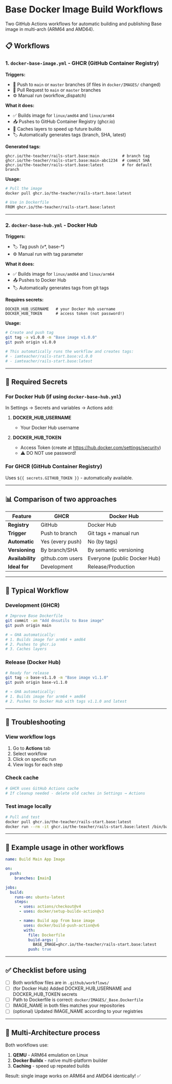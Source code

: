 # Base Docker Image Build Workflows

Two GitHub Actions workflows for automatic building and publishing Base image in multi-arch (ARM64 and AMD64).

## 📋 Workflows

### 1. `docker-base-image.yml` - GHCR (GitHub Container Registry)

**Triggers:**

- 🔄 Push to `main` or `master` branches (if files in `docker/IMAGES/` changed)
- 🔄 Pull Request to `main` or `master` branches
- ⚙️ Manual run (workflow_dispatch)

**What it does:**

- ✅ Builds image for `linux/amd64` and `linux/arm64`
- 📤 Pushes to GitHub Container Registry (ghcr.io)
- 💾 Caches layers to speed up future builds
- 🏷️ Automatically generates tags (branch, SHA, latest)

**Generated tags:**

```
ghcr.io/the-teacher/rails-start.base:main          # branch tag
ghcr.io/the-teacher/rails-start.base:main-abc1234  # commit SHA
ghcr.io/the-teacher/rails-start.base:latest        # for default branch
```

**Usage:**

```bash
# Pull the image
docker pull ghcr.io/the-teacher/rails-start.base:latest

# Use in Dockerfile
FROM ghcr.io/the-teacher/rails-start.base:latest
```

---

### 2. `docker-base-hub.yml` - Docker Hub

**Triggers:**

- 🏷️ Tag push (v*, base-*)
- ⚙️ Manual run with tag parameter

**What it does:**

- ✅ Builds image for `linux/amd64` and `linux/arm64`
- 📤 Pushes to Docker Hub
- 🏷️ Automatically generates tags from git tags

**Requires secrets:**

```
DOCKER_HUB_USERNAME   # your Docker Hub username
DOCKER_HUB_TOKEN      # access token (not password!)
```

**Usage:**

```bash
# Create and push tag
git tag -a v1.0.0 -m "Base image v1.0.0"
git push origin v1.0.0

# This automatically runs the workflow and creates tags:
# - iamteacher/rails-start.base:v1.0.0
# - iamteacher/rails-start.base:latest
```

---

## 🔐 Required Secrets

### For Docker Hub (if using `docker-base-hub.yml`)

In Settings → Secrets and variables → Actions add:

1. **DOCKER_HUB_USERNAME**

   - Your Docker Hub username

2. **DOCKER_HUB_TOKEN**
   - Access Token (create at https://hub.docker.com/settings/security)
   - ⚠️ DO NOT use password!

### For GHCR (GitHub Container Registry)

Uses `${{ secrets.GITHUB_TOKEN }}` - automatically available.

---

## 📊 Comparison of two approaches

| Feature          | GHCR             | Docker Hub                   |
| ---------------- | ---------------- | ---------------------------- |
| **Registry**     | GitHub           | Docker Hub                   |
| **Trigger**      | Push to branch   | Git tags + manual run        |
| **Automatic**    | Yes (every push) | No (by tags)                 |
| **Versioning**   | By branch/SHA    | By semantic versioning       |
| **Availability** | github.com users | Everyone (public Docker Hub) |
| **Ideal for**    | Development      | Release/Production           |

---

## 🚀 Typical Workflow

### Development (GHCR)

```bash
# Improve Base Dockerfile
git commit -am "Add dnsutils to Base image"
git push origin main

# → GHA automatically:
# 1. Builds image for arm64 + amd64
# 2. Pushes to ghcr.io
# 3. Caches layers
```

### Release (Docker Hub)

```bash
# Ready for release
git tag -a base-v1.1.0 -m "Base image v1.1.0"
git push origin base-v1.1.0

# → GHA automatically:
# 1. Builds image for arm64 + amd64
# 2. Pushes to Docker Hub with tags v1.1.0 and latest
```

---

## 🐛 Troubleshooting

### View workflow logs

1. Go to **Actions** tab
2. Select workflow
3. Click on specific run
4. View logs for each step

### Check cache

```bash
# GHCR uses GitHub Actions cache
# If cleanup needed - delete old caches in Settings → Actions
```

### Test image locally

```bash
# Pull and test
docker pull ghcr.io/the-teacher/rails-start.base:latest
docker run --rm -it ghcr.io/the-teacher/rails-start.base:latest /bin/bash
```

---

## 📝 Example usage in other workflows

```yaml
name: Build Main App Image

on:
  push:
    branches: [main]

jobs:
  build:
    runs-on: ubuntu-latest
    steps:
      - uses: actions/checkout@v4
      - uses: docker/setup-buildx-action@v3

      - name: Build app from base image
        uses: docker/build-push-action@v6
        with:
          file: Dockerfile
          build-args: |
            BASE_IMAGE=ghcr.io/the-teacher/rails-start.base:latest
          push: true
```

---

## ✅ Checklist before using

- [ ] Both workflow files are in `.github/workflows/`
- [ ] (for Docker Hub) Added DOCKER_HUB_USERNAME and DOCKER_HUB_TOKEN secrets
- [ ] Path to Dockerfile is correct: `docker/IMAGES/_Base.Dockerfile`
- [ ] IMAGE_NAME in both files matches your repositories
- [ ] (optional) Updated IMAGE_NAME according to your registries

---

## 🔄 Multi-Architecture process

Both workflows use:

1. **QEMU** - ARM64 emulation on Linux
2. **Docker Buildx** - native multi-platform builder
3. **Caching** - speed up repeated builds

Result: single image works on ARM64 and AMD64 identically! ✅
